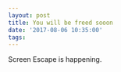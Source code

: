 ```yaml
---
layout: post
title: You will be freed sooon
date: '2017-08-06 10:35:00'
tags:
---
```


Screen Escape is happening. 